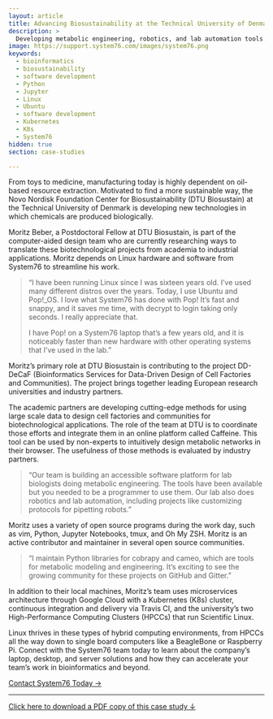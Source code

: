 ```yaml
---
layout: article
title: Advancing Biosustainability at the Technical University of Denmark
description: >
  Developing metabolic engineering, robotics, and lab automation tools.
image: https://support.system76.com/images/system76.png
keywords:
  - bioinformatics
  - biosustainability
  - software development
  - Python
  - Jupyter
  - Linux
  - Ubuntu
  - software development
  - Kubernetes
  - K8s
  - System76
hidden: true
section: case-studies

---
```


From toys to medicine, manufacturing today is highly dependent on oil-based 
resource extraction. Motivated to find a more sustainable way, the Novo 
Nordisk Foundation Center for Biosustainability (DTU Biosustain) at the 
Technical University of Denmark is developing new technologies in which 
chemicals are produced biologically.

Moritz Beber, a Postdoctoral Fellow at DTU Biosustain, is part of the 
computer-aided design team who are currently researching ways to translate 
these biotechnological projects from academia to industrial applications. 
Moritz depends on Linux hardware and software from System76 to streamline 
his work.

> “I have been running Linux since I was sixteen years old. I’ve used many 
> different distros over the years. Today, I use Ubuntu and Pop!_OS. I love 
> what System76 has done with Pop! It’s fast and snappy, and it saves me time, 
> with decrypt to login taking only seconds. I really appreciate that.
>
> I have Pop! on a System76 laptop that’s a few years old, and it is noticeably 
> faster than new hardware with other operating systems that I’ve used in the 
> lab.”

Moritz’s primary role at DTU Biosustain is contributing to the project 
DD-DeCaF (Bioinformatics Services for Data-Driven Design of Cell Factories 
and Communities). The project brings together leading European research 
universities and industry partners.

The academic partners are developing cutting-edge methods for using large 
scale data to design cell factories and communities for biotechnological 
applications. The role of the team at DTU is to coordinate those efforts 
and integrate them in an online platform called Caffeine. This tool can be 
used by non-experts to intuitively design metabolic networks in their 
browser. The usefulness of those methods is evaluated by industry partners.

> “Our team is building an accessible software platform for lab biologists 
> doing metabolic engineering. The tools have been available but you needed to 
> be a programmer to use them. Our lab also does robotics and lab automation, 
> including projects like customizing protocols for pipetting robots.”

Moritz uses a variety of open source programs during the work day, such as 
vim, Python, Jupyter Notebooks, tmux, and Oh My ZSH. Moritz is an active 
contributor and maintainer in several open source communities.

> “I maintain Python libraries for cobrapy and cameo, which are tools for 
> metabolic modeling and engineering. It’s exciting to see the growing 
> community for these projects on GitHub and Gitter.”

In addition to their local machines, Moritz’s team uses microservices 
architecture through Google Cloud with a Kubernetes (K8s) cluster, 
continuous integration and delivery via Travis CI, and the university’s 
two High-Performance Computing Clusters (HPCCs) that run Scientific Linux.

Linux thrives in these types of hybrid computing environments, from HPCCs 
all the way down to single board computers like a BeagleBone or Raspberry 
Pi. Connect with the System76 team today to learn about the company’s 
laptop, desktop, and server solutions and how they can accelerate your 
team’s work in bioinformatics and beyond.


[Contact System76 Today →](https://system76.com/contact/)

---

[Click here to download a PDF copy of this case study ↓](https://github.com/system76/docs/raw/gh-pages/pdfs/case-studies/case-study_bioinformatics-moritz-beber-dtu.pdf)
